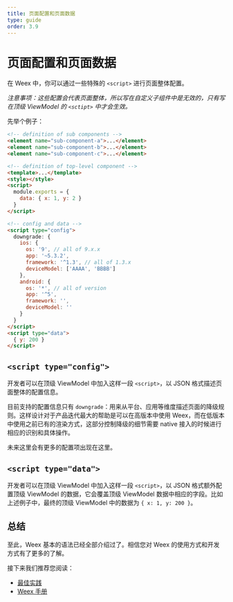 ```yaml
---
title: 页面配置和页面数据
type: guide
order: 3.9
---
```


# 页面配置和页面数据

在 Weex 中，你可以通过一些特殊的 `<script>` 进行页面整体配置。

_注意事项：这些配置会代表页面整体，所以写在自定义子组件中是无效的，只有写在顶级 ViewModel 的 `<sctipt>` 中才会生效。_

先举个例子：

```html
<!-- definition of sub components -->
<element name="sub-component-a">...</element>
<element name="sub-component-b">...</element>
<element name="sub-component-c">...</element>

<!-- definition of top-level component -->
<template>...</template>
<style></style>
<script>
  module.exports = {
    data: { x: 1, y: 2 }
  }
</script>

<!-- config and data -->
<script type="config">
  downgrade: {
    ios: {
      os: '9', // all of 9.x.x
      app: '~5.3.2',
      framework: '^1.3', // all of 1.3.x
      deviceModel: ['AAAA', 'BBBB']
    },
    android: {
      os: '*', // all of version
      app: '^5',
      framework: '',
      deviceModel: ''
    }
  }
</script>
<script type="data">
  { y: 200 }
</script>
```

## `<script type="config">`

开发者可以在顶级 ViewModel 中加入这样一段 `<script>`，以 JSON 格式描述页面整体的配置信息。

目前支持的配置信息只有 `downgrade`：用来从平台、应用等维度描述页面的降级规则。这样设计对于产品迭代最大的帮助是可以在高版本中使用 Weex，而在低版本中使用之前已有的渲染方式，这部分控制降级的细节需要 native 接入的时候进行相应的识别和具体操作。

未来这里会有更多的配置项出现在这里。

## `<script type="data">`

开发者可以在顶级 ViewModel 中加入这样一段 `<script>`，以 JSON 格式额外配置顶级 ViewModel 的数据，它会覆盖顶级 ViewModel 数据中相应的字段。比如上述例子中，最终的顶级 ViewModel 中的数据为 `{ x: 1, y: 200 }`。

## 总结

至此，Weex 基本的语法已经全部介绍过了。相信您对 Weex 的使用方式和开发方式有了更多的了解。

接下来我们推荐您阅读：

* [最佳实践](../how-to/index.html)
* [Weex 手册](../../references/index.html)
